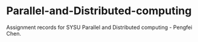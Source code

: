 # Parallel-and-Distributed-computing
Assignment records for SYSU Parallel and Distributed computing - Pengfei Chen.
